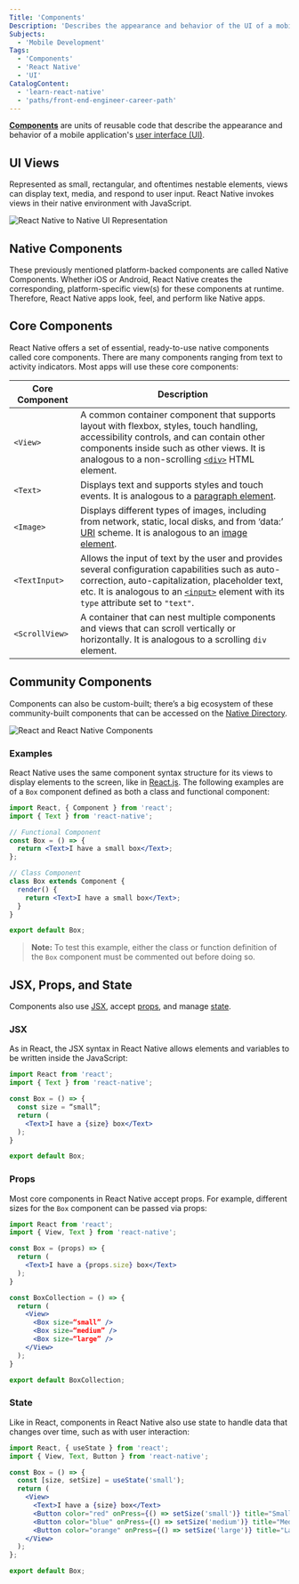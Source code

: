 ```yaml
---
Title: 'Components'
Description: 'Describes the appearance and behavior of the UI of a mobile application.'
Subjects:
  - 'Mobile Development'
Tags:
  - 'Components'
  - 'React Native'
  - 'UI'
CatalogContent:
  - 'learn-react-native'
  - 'paths/front-end-engineer-career-path'
---
```


[**Components**](https://www.codecademy.com/resources/docs/react/components) are units of reusable code that describe the appearance and behavior of a mobile application's [user interface (UI)](https://www.codecademy.com/resources/docs/uiux/ui-design).

## UI Views

Represented as small, rectangular, and oftentimes nestable elements, views can display text, media, and respond to user input. React Native invokes views in their native environment with JavaScript.

![React Native to Native UI Representation](https://raw.githubusercontent.com/Codecademy/docs/main/media/react_native_UI_Views.png)

## Native Components

These previously mentioned platform-backed components are called Native Components. Whether iOS or Android, React Native creates the corresponding, platform-specific view(s) for these components at runtime. Therefore, React Native apps look, feel, and perform like Native apps.

## Core Components

React Native offers a set of essential, ready-to-use native components called core components. There are many components ranging from text to activity indicators. Most apps will use these core components:

| Core Component | Description                                                                                                                                                                                                                                                                                                   |
| -------------- | ------------------------------------------------------------------------------------------------------------------------------------------------------------------------------------------------------------------------------------------------------------------------------------------------------------- |
| `<View>`       | A common container component that supports layout with flexbox, styles, touch handling, accessibility controls, and can contain other components inside such as other views. It is analogous to a non-scrolling [`<div>`](https://www.codecademy.com/resources/docs/html/elements/div) HTML element.          |
| `<Text>`       | Displays text and supports styles and touch events. It is analogous to a [paragraph element](https://www.codecademy.com/resources/docs/markdown/paragraphs).                                                                                                                                                      |
| `<Image>`      | Displays different types of images, including from network, static, local disks, and from ‘data:’ [URI](https://www.codecademy.com/resources/docs/general/uri) scheme. It is analogous to an [image element](https://www.codecademy.com/resources/docs/html/images).                                          |
| `<TextInput>`  | Allows the input of text by the user and provides several configuration capabilities such as auto-correction, auto-capitalization, placeholder text, etc. It is analogous to an [`<input>`](https://www.codecademy.com/resources/docs/html/elements/input) element with its `type` attribute set to `"text"`. |
| `<ScrollView>` | A container that can nest multiple components and views that can scroll vertically or horizontally. It is analogous to a scrolling `div` element.                                                                                                                                                             |

## Community Components

Components can also be custom-built; there’s a big ecosystem of these community-built components that can be accessed on the [Native Directory](https://reactnative.directory/).

![React and React Native Components](https://raw.githubusercontent.com/Codecademy/docs/main/media/react_react_native_components.png)

### Examples

React Native uses the same component syntax structure for its views to display elements to the screen, like in [React.js](https://www.codecademy.com/resources/docs/react). The following examples are of a `Box` component defined as both a class and functional component:

```jsx
import React, { Component } from 'react';
import { Text } from 'react-native';

// Functional Component
const Box = () => {
  return <Text>I have a small box</Text>;
};

// Class Component
class Box extends Component {
  render() {
    return <Text>I have a small box</Text>;
  }
}

export default Box;
```

> **Note:** To test this example, either the class or function definition of the `Box` component must be commented out before doing so.

## JSX, Props, and State

Components also use [JSX](https://www.codecademy.com/resources/docs/react/jsx), accept [props](https://www.codecademy.com/resources/docs/react/props), and manage [state](https://www.codecademy.com/resources/docs/react/state).

### JSX

As in React, the JSX syntax in React Native allows elements and variables to be written inside the JavaScript:

```jsx
import React from 'react';
import { Text } from 'react-native';

const Box = () => {
  const size = “small”;
  return (
    <Text>I have a {size} box</Text>
  );
}

export default Box;
```

### Props

Most core components in React Native accept props. For example, different sizes for the `Box` component can be passed via props:

```jsx
import React from 'react';
import { View, Text } from 'react-native';

const Box = (props) => {
  return (
    <Text>I have a {props.size} box</Text>
  );
}

const BoxCollection = () => {
  return (
    <View>
      <Box size=“small” />
      <Box size=“medium” />
      <Box size=“large” />
    </View>
  );
}

export default BoxCollection;
```

### State

Like in React, components in React Native also use state to handle data that changes over time, such as with user interaction:

```jsx
import React, { useState } from 'react';
import { View, Text, Button } from 'react-native';

const Box = () => {
  const [size, setSize] = useState('small');
  return (
    <View>
      <Text>I have a {size} box</Text>
      <Button color="red" onPress={() => setSize('small')} title="Small" />
      <Button color="blue" onPress={() => setSize('medium')} title="Medium" />
      <Button color="orange" onPress={() => setSize('large')} title="Large" />
    </View>
  );
};

export default Box;
```
